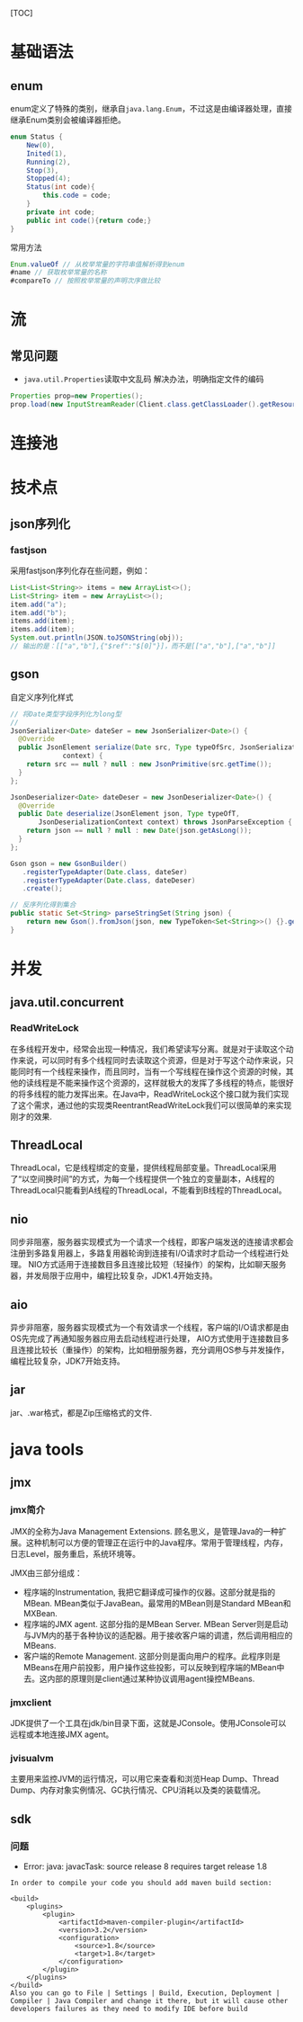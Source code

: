 [TOC]

# 基础语法
## enum
enum定义了特殊的类别，继承自`java.lang.Enum`，不过这是由编译器处理，直接继承Enum类别会被编译器拒绝。
```java
enum Status {
    New(0),
    Inited(1),
    Running(2),
    Stop(3),
    Stopped(4);
    Status(int code){
        this.code = code;
    }
    private int code;
    public int code(){return code;}
}
```
常用方法
```java
Enum.valueOf // 从枚举常量的字符串值解析得到enum
#name // 获取枚举常量的名称
#compareTo // 按照枚举常量的声明次序做比较
```

# 流

## 常见问题
- `java.util.Properties`读取中文乱码
解决办法，明确指定文件的编码
```java
Properties prop=new Properties();         
prop.load(new InputStreamReader(Client.class.getClassLoader().getResourceAsStream("config.properties"), "UTF-8"));   
```

# 连接池

# 技术点
## json序列化
### fastjson
采用fastjson序列化存在些问题，例如：
```java
List<List<String>> items = new ArrayList<>();
List<String> item = new ArrayList<>();
item.add("a");
item.add("b");
items.add(item);
items.add(item);
System.out.println(JSON.toJSONString(obj));
// 输出的是：[["a","b"],{"$ref":"$[0]"}]，而不是[["a","b"],["a","b"]]
```

## gson
自定义序列化样式
```java
// 将Date类型字段序列化为long型
// 
JsonSerializer<Date> dateSer = new JsonSerializer<Date>() {
  @Override
  public JsonElement serialize(Date src, Type typeOfSrc, JsonSerializationContext 
             context) {
    return src == null ? null : new JsonPrimitive(src.getTime());
  }
};

JsonDeserializer<Date> dateDeser = new JsonDeserializer<Date>() {
  @Override
  public Date deserialize(JsonElement json, Type typeOfT,
       JsonDeserializationContext context) throws JsonParseException {
    return json == null ? null : new Date(json.getAsLong());
  }
};

Gson gson = new GsonBuilder()
   .registerTypeAdapter(Date.class, dateSer)
   .registerTypeAdapter(Date.class, dateDeser)
   .create();

// 反序列化得到集合
public static Set<String> parseStringSet(String json) {
    return new Gson().fromJson(json, new TypeToken<Set<String>>() {}.getType());
}
```

# 并发
## java.util.concurrent
### ReadWriteLock
在多线程开发中，经常会出现一种情况，我们希望读写分离。就是对于读取这个动作来说，可以同时有多个线程同时去读取这个资源，但是对于写这个动作来说，只能同时有一个线程来操作，而且同时，当有一个写线程在操作这个资源的时候，其他的读线程是不能来操作这个资源的，这样就极大的发挥了多线程的特点，能很好的将多线程的能力发挥出来。在Java中，ReadWriteLock这个接口就为我们实现了这个需求，通过他的实现类ReentrantReadWriteLock我们可以很简单的来实现刚才的效果.
## ThreadLocal
ThreadLocal，它是线程绑定的变量，提供线程局部变量。ThreadLocal采用了“以空间换时间”的方式，为每一个线程提供一个独立的变量副本，A线程的ThreadLocal只能看到A线程的ThreadLocal，不能看到B线程的ThreadLocal。
## nio

同步非阻塞，服务器实现模式为一个请求一个线程，即客户端发送的连接请求都会注册到多路复用器上，多路复用器轮询到连接有I/O请求时才启动一个线程进行处理。
NIO方式适用于连接数目多且连接比较短（轻操作）的架构，比如聊天服务器，并发局限于应用中，编程比较复杂，JDK1.4开始支持。
## aio
异步非阻塞，服务器实现模式为一个有效请求一个线程，客户端的I/O请求都是由OS先完成了再通知服务器应用去启动线程进行处理，
AIO方式使用于连接数目多且连接比较长（重操作）的架构，比如相册服务器，充分调用OS参与并发操作，编程比较复杂，JDK7开始支持。
## jar
jar、.war格式，都是Zip压缩格式的文件.
# java tools
## jmx
### jmx简介
JMX的全称为Java Management Extensions. 顾名思义，是管理Java的一种扩展。这种机制可以方便的管理正在运行中的Java程序。常用于管理线程，内存，日志Level，服务重启，系统环境等。

JMX由三部分组成：

- 程序端的Instrumentation, 我把它翻译成可操作的仪器。这部分就是指的MBean. MBean类似于JavaBean。最常用的MBean则是Standard MBean和MXBean.
- 程序端的JMX agent. 这部分指的是MBean Server. MBean Server则是启动与JVM内的基于各种协议的适配器。用于接收客户端的调遣，然后调用相应的MBeans.
- 客户端的Remote Management. 这部分则是面向用户的程序。此程序则是MBeans在用户前投影，用户操作这些投影，可以反映到程序端的MBean中去。这内部的原理则是client通过某种协议调用agent操控MBeans.

### jmxclient
JDK提供了一个工具在jdk/bin目录下面，这就是JConsole。使用JConsole可以远程或本地连接JMX agent。
### jvisualvm
主要用来监控JVM的运行情况，可以用它来查看和浏览Heap Dump、Thread Dump、内存对象实例情况、GC执行情况、CPU消耗以及类的装载情况。

## sdk

### 问题
- Error: java: javacTask: source release 8 requires target release 1.8

```
In order to compile your code you should add maven build section:

<build>
    <plugins>
        <plugin>
            <artifactId>maven-compiler-plugin</artifactId>
            <version>3.2</version>
            <configuration>
                <source>1.8</source>
                <target>1.8</target>
            </configuration>
        </plugin>
    </plugins>
</build>
Also you can go to File | Settings | Build, Execution, Deployment | Compiler | Java Compiler and change it there, but it will cause other developers failures as they need to modify IDE before build
```
